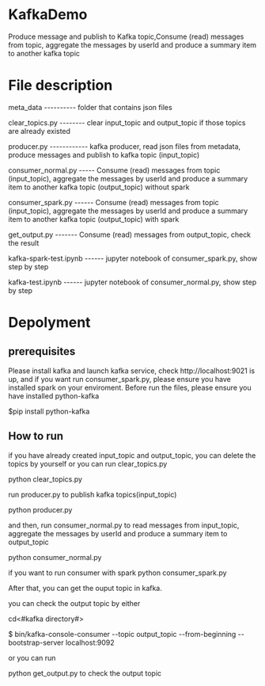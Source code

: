 # KafkaDemo

Produce message and publish to Kafka topic,Consume (read) messages from topic, aggregate the messages by userId and produce a summary item to another kafka topic

# File description
meta_data ----------  folder that contains json files

clear_topics.py -------- clear input_topic and output_topic if those topics are already existed

producer.py ------------ kafka producer, read json files from metadata, produce messages and publish to kafka topic (input_topic)

consumer_normal.py ----- Consume (read) messages from topic (input_topic), aggregate the messages by userId and produce a summary item to another kafka topic (output_topic) without spark

consumer_spark.py ------ Consume (read) messages from topic (input_topic), aggregate the messages by userId and produce a summary item to another kafka topic (output_topic) with spark

get_output.py -------  Consume (read) messages from output_topic, check the result

kafka-spark-test.ipynb ------ jupyter notebook of consumer_spark.py, show step by step

kafka-test.ipynb ------ jupyter notebook of consumer_normal.py, show step by step

# Depolyment 

## prerequisites
Please install kafka and launch kafka service, check http://localhost:9021 is up,  and if you want run consumer_spark.py, please ensure you have installed spark on your enviroment.
Before run the files, please ensure you have installed python-kafka

$pip install python-kafka

## How to run

if you have already created input_topic and output_topic, you can delete the topics by yourself or you can run clear_topics.py

python clear_topics.py

run producer.py to publish kafka topics(input_topic)

python producer.py 

and then, run consumer_normal.py to read messages from input_topic, aggregate the messages by userId and produce a summary item to output_topic

python consumer_normal.py

if you want to run consumer with spark 
python consumer_spark.py

After that, you can get the ouput topic in kafka.

you can check the output topic by either 

cd<#kafka directory#>
  
$ bin/kafka-console-consumer --topic output_topic  --from-beginning --bootstrap-server localhost:9092

or you can run 

python get_output.py to check the output topic


